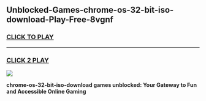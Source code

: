 
## Unblocked-Games-chrome-os-32-bit-iso-download-Play-Free-8vgnf
<h3>
<a href="https://premium76.site?title=chrome-os-32-bit-iso-download&ref=21A">CLICK TO PLAY</a></h3>
<hr>

<h3>
<a href="https://premium76.site?title=chrome-os-32-bit-iso-download&ref=21A">CLICK 2 PLAY</a>
  
</h3>

<a href="https://premium76.site?title=chrome-os-32-bit-iso-download&ref=21A"><img src="https://clearcache.store/games.png"></a>


**chrome-os-32-bit-iso-download games unblocked: Your Gateway to Fun and Accessible Online Gaming**

